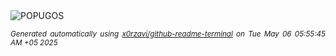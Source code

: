 <div align="justify">
<picture>
    <source media="(prefers-color-scheme: dark)" srcset="https://i.ibb.co/LXs8v4Qb/output-gif.gif">
    <source media="(prefers-color-scheme: light)" srcset="https://i.ibb.co/LXs8v4Qb/output-gif.gif">
    <img alt="POPUGOS" src="https://i.ibb.co/LXs8v4Qb/output-gif.gif">
</picture>

<sub><i>Generated automatically using [x0rzavi/github-readme-terminal](https://github.com/x0rzavi/github-readme-terminal) on Tue May 06 05:55:45 AM +05 2025</i></sub>
</div>